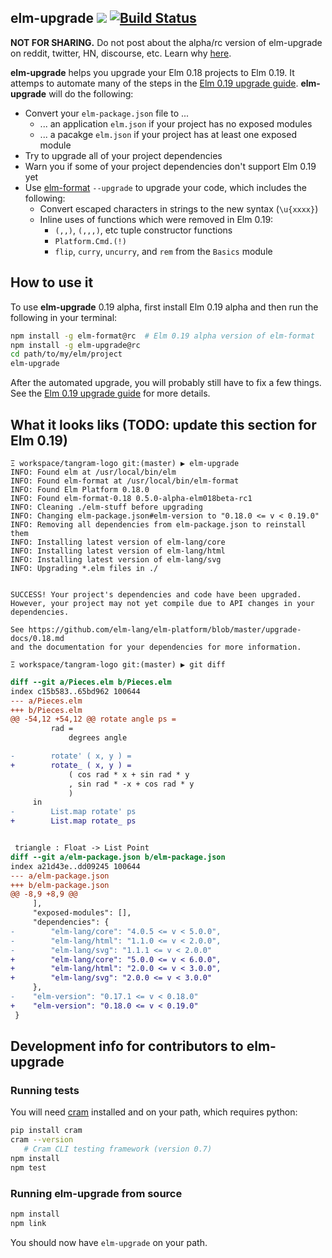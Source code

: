 ## elm-upgrade ![](https://img.shields.io/npm/v/elm-upgrade/rc.svg) [![Build Status](https://travis-ci.org/avh4/elm-upgrade.svg?branch=rc)](https://travis-ci.org/avh4/elm-upgrade)

**NOT FOR SHARING.** Do not post about the alpha/rc version of elm-upgrade on reddit, twitter, HN, discourse, etc. Learn why [here](https://www.deconstructconf.com/2017/evan-czaplicki-on-storytelling).

**elm-upgrade** helps you upgrade your Elm 0.18 projects to Elm 0.19.  It attemps to automate many of the steps in the [Elm 0.19 upgrade guide](https://github.com/elm-lang/elm-platform/blob/master/upgrade-docs/0.19.md).  **elm-upgrade** will do the following:
  - Convert your `elm-package.json` file to ...
    - ... an application `elm.json` if your project has no exposed modules
    - ... a pacakge `elm.json` if your project has at least one exposed module
  - Try to upgrade all of your project dependencies
  - Warn you if some of your project dependencies don't support Elm 0.19 yet
  - Use [elm-format](https://github.com/avh4/elm-format) `--upgrade` to upgrade your code, which includes the following:
    - Convert escaped characters in strings to the new syntax (`\u{xxxx}`)
    - Inline uses of functions which were removed in Elm 0.19:
      - `(,,)`, `(,,,)`, etc tuple constructor functions
      - `Platform.Cmd.(!)`
      - `flip`, `curry`, `uncurry`, and `rem` from the `Basics` module

## How to use it

To use **elm-upgrade** 0.19 alpha, first install Elm 0.19 alpha and then run the following in your terminal:

```sh
npm install -g elm-format@rc  # Elm 0.19 alpha version of elm-format
npm install -g elm-upgrade@rc
cd path/to/my/elm/project
elm-upgrade
```

After the automated upgrade, you will probably still have to fix a few things.  See the [Elm 0.19 upgrade guide](https://github.com/elm-lang/elm-platform/blob/master/upgrade-docs/0.19.md) for more details.


## What it looks liks (TODO: update this section for Elm 0.19)

```
Ξ workspace/tangram-logo git:(master) ▶ elm-upgrade
INFO: Found elm at /usr/local/bin/elm
INFO: Found elm-format at /usr/local/bin/elm-format
INFO: Found Elm Platform 0.18.0
INFO: Found elm-format-0.18 0.5.0-alpha-elm018beta-rc1
INFO: Cleaning ./elm-stuff before upgrading
INFO: Changing elm-package.json#elm-version to "0.18.0 <= v < 0.19.0"
INFO: Removing all dependencies from elm-package.json to reinstall them
INFO: Installing latest version of elm-lang/core
INFO: Installing latest version of elm-lang/html
INFO: Installing latest version of elm-lang/svg
INFO: Upgrading *.elm files in ./


SUCCESS! Your project's dependencies and code have been upgraded.
However, your project may not yet compile due to API changes in your
dependencies.

See https://github.com/elm-lang/elm-platform/blob/master/upgrade-docs/0.18.md
and the documentation for your dependencies for more information.

Ξ workspace/tangram-logo git:(master) ▶ git diff
```
```diff
diff --git a/Pieces.elm b/Pieces.elm
index c15b583..65bd962 100644
--- a/Pieces.elm
+++ b/Pieces.elm
@@ -54,12 +54,12 @@ rotate angle ps =
         rad =
             degrees angle

-        rotate' ( x, y ) =
+        rotate_ ( x, y ) =
             ( cos rad * x + sin rad * y
             , sin rad * -x + cos rad * y
             )
     in
-        List.map rotate' ps
+        List.map rotate_ ps


 triangle : Float -> List Point
diff --git a/elm-package.json b/elm-package.json
index a21d43e..dd09245 100644
--- a/elm-package.json
+++ b/elm-package.json
@@ -8,9 +8,9 @@
     ],
     "exposed-modules": [],
     "dependencies": {
-        "elm-lang/core": "4.0.5 <= v < 5.0.0",
-        "elm-lang/html": "1.1.0 <= v < 2.0.0",
-        "elm-lang/svg": "1.1.1 <= v < 2.0.0"
+        "elm-lang/core": "5.0.0 <= v < 6.0.0",
+        "elm-lang/html": "2.0.0 <= v < 3.0.0",
+        "elm-lang/svg": "2.0.0 <= v < 3.0.0"
     },
-    "elm-version": "0.17.1 <= v < 0.18.0"
+    "elm-version": "0.18.0 <= v < 0.19.0"
 }
```


## Development info for contributors to elm-upgrade

### Running tests

You will need [cram](https://bitheap.org/cram/) installed and on your path, which requires python:

```sh
pip install cram
cram --version
   # Cram CLI testing framework (version 0.7)
npm install
npm test
```

### Running elm-upgrade from source


```sh
npm install
npm link
```

You should now have `elm-upgrade` on your path.
